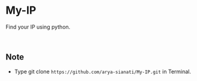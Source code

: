 # My-IP
Find your IP using python.

<br>

## Note
- Type git clone `https://github.com/arya-sianati/My-IP.git` in Terminal.
